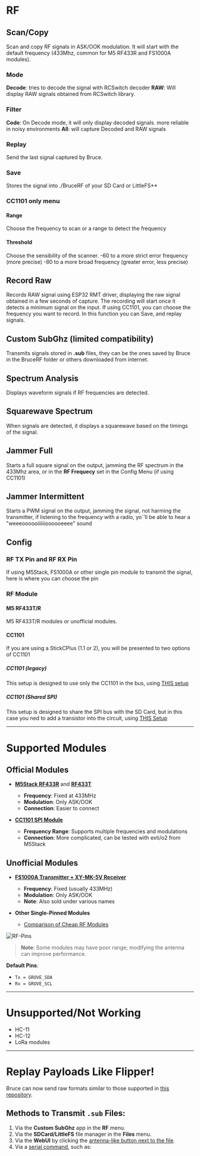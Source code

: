 # RF
## Scan/Copy
Scan and copy RF signals in ASK/OOK modulation. It will start with the default frequency (433Mhz, common for M5 RF433R and FS1000A modules).
### Mode
**Decode**: tries to decode the signal with RCSwitch decoder
**RAW**: Will display RAW signals obtained from RCSwitch library.

### Filter
**Code**: On Decode mode, it will only display decoded signals. more reliable in noisy environments
**All**: will capture Decoded and RAW signals

### Replay
Send the last signal captured by Bruce.

### Save
Stores the signal into ./BruceRF of your SD Card or LittleFS**

### CC1101 only menu
#### Range
Choose the frequency to scan or a range to detect the frequency

#### Threshold
Choose the sensibility of the scanner. 
-60 to a more strict error frequency (more precise)
-80 to a more broad frequency (greater error, less precise)

## Record Raw
Records RAW signal using ESP32 RMT driver, displaying the raw signal obtained in a few seconds of capture.
The recording will start once it detects a minimum signal on the input.
If using CC1101, you can choose the frequency you want to record.
In this function you can Save, and replay signals.

## Custom SubGhz (limited compatibility)
Transmits signals stored in **.sub** files, they can be the ones saved by Bruce in the BruceRF folder or others downloaded from internet.

## Spectrum Analysis
Displays waveform signals if RF frequencies are detected.

## Squarewave Spectrum
When signals are detected, it displays a squarewave based on the timings of the signal.

## Jammer Full
Starts a full square signal on the output, jamming the RF spectrum in the 433Mhz area, or in the **RF Frequecy** set in the Config Menu (if using CC1101)

## Jammer Intermittent
Starts a PWM signal on the output, jamming the signal, not harming the transmitter, if listening to the frequency with a radio, yo´'ll be able to hear a "weeeoooooiiiiiioooooeeee" sound

## Config
### RF TX Pin and RF RX Pin
If using M5Stack, FS1000A or other single pin module to transmit the signal, here is where you can choose the pin

### RF Module
#### M5 RF433T/R 
M5 RF433T/R modules or unofficial modules.
#### CC1101
If you are using a StickCPlus (1.1 or 2), you will be presented to two options of CC1101
##### CC1101 (legacy)
This setup is designed to use only the CC1101 in the bus, using [THIS setup](https://github.com/pr3y/Bruce/blob/main/media/connections/cc1101_stick.jpg)


##### CC1101 (Shared SPI)
This setup is designed to share the SPI bus with the SD Card, but in this case you ned to add a transistor into the circuit, using [THIS Setup](https://github.com/pr3y/Bruce/blob/main/media/connections/cc1101_stick_SDCard.jpg)


---

# Supported Modules

## Official Modules

- **[M5Stack RF433R](https://docs.m5stack.com/en/unit/rf433_r)** and **[RF433T](https://docs.m5stack.com/en/unit/rf433_t)**
  - **Frequency**: Fixed at 433MHz
  - **Modulation**: Only ASK/OOK
  - **Connection**: Easier to connect

- **[CC1101 SPI Module](https://github.com/pr3y/Bruce/wiki/CC1101)**
  - **Frequency Range**: Supports multiple frequencies and modulations
  - **Connection**: More complicated, can be tested with exti/o2 from M5Stack

## Unofficial Modules

- **[FS1000A Transmitter + XY-MK-5V Receiver](https://components101.com/modules/433-mhz-rf-transmitter-module)**
  - **Frequency**: Fixed (usually 433MHz)
  - **Modulation**: Only ASK/OOK
  - **Note**: Also sold under various names

- **Other Single-Pinned Modules**
  - [Comparison of Cheap RF Modules](http://x311.blogspot.com/2017/10/comparison-of-cheap-rf-modules-with-ask.html)

![RF-Pins](https://github.com/user-attachments/assets/03e7290c-5219-4b80-b146-89cd2a814204)

> **Note**: Some modules may have poor range; modifying the antenna can improve performance.

**Default Pins**: 
- `Tx = GROVE_SDA`
- `Rx = GROVE_SCL`

---

# Unsupported/Not Working

- HC-11
- HC-12
- LoRa modules

---

# Replay Payloads Like Flipper!

Bruce can now send raw formats similar to those supported in [this repository](https://github.com/Zero-Sploit/FlipperZero-Subghz-DB/tree/main/subghz).

## Methods to Transmit `.sub` Files:

1. Via the **Custom SubGhz** app in the **RF** menu.
2. Via the **SDCard/LittleFS** file manager in the **Files** menu.
3. Via the **WebUI** by clicking the [antenna-like button next to the file](https://github.com/pr3y/Bruce/pull/124).
4. Via a [serial command](https://github.com/pr3y/Bruce/wiki/Serial), such as: